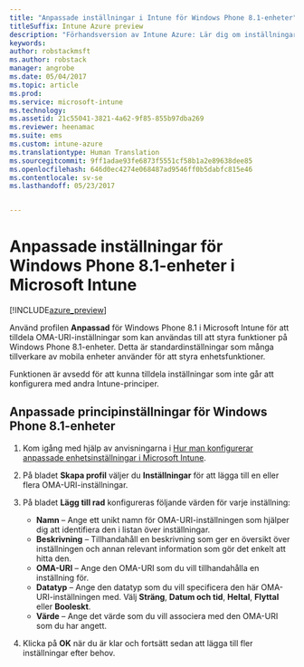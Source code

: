 ```yaml
---
title: "Anpassade inställningar i Intune för Windows Phone 8.1-enheter"
titleSuffix: Intune Azure preview
description: "Förhandsversion av Intune Azure: Lär dig om inställningarna du kan använda i en anpassad Windows 8.1-profil."
keywords: 
author: robstackmsft
ms.author: robstack
manager: angrobe
ms.date: 05/04/2017
ms.topic: article
ms.prod: 
ms.service: microsoft-intune
ms.technology: 
ms.assetid: 21c55041-3821-4a62-9f85-855b97dba269
ms.reviewer: heenamac
ms.suite: ems
ms.custom: intune-azure
ms.translationtype: Human Translation
ms.sourcegitcommit: 9ff1adae93fe6873f5551cf58b1a2e89638dee85
ms.openlocfilehash: 646d0ec4274e068487ad9546ff0b5dabfc815e46
ms.contentlocale: sv-se
ms.lasthandoff: 05/23/2017


---
```


# <a name="custom-settings-for-windows-phone-81-devices-in-microsoft-intune"></a>Anpassade inställningar för Windows Phone 8.1-enheter i Microsoft Intune

[!INCLUDE[azure_preview](./includes/azure_preview.md)]

Använd profilen **Anpassad** för Windows Phone 8.1 i Microsoft Intune för att tilldela OMA-URI-inställningar som kan användas till att styra funktioner på Windows Phone 8.1-enheter. Detta är standardinställningar som många tillverkare av mobila enheter använder för att styra enhetsfunktioner.

Funktionen är avsedd för att kunna tilldela inställningar som inte går att konfigurera med andra Intune-principer.

## <a name="custom-policy-settings-for-windows-phone-81-devices"></a>Anpassade principinställningar för Windows Phone 8.1-enheter

1. Kom igång med hjälp av anvisningarna i [Hur man konfigurerar anpassade enhetsinställningar i Microsoft Intune](custom-settings-configure.md).
2. På bladet **Skapa profil** väljer du **Inställningar** för att lägga till en eller flera OMA-URI-inställningar.
3. På bladet **Lägg till rad** konfigureras följande värden för varje inställning:
    - **Namn** – Ange ett unikt namn för OMA-URI-inställningen som hjälper dig att identifiera den i listan över inställningar.
    - **Beskrivning** – Tillhandahåll en beskrivning som ger en översikt över inställningen och annan relevant information som gör det enkelt att hitta den.
    - **OMA-URI** – Ange den OMA-URI som du vill tillhandahålla en inställning för.
    - **Datatyp** – Ange den datatyp som du vill specificera den här OMA-URI-inställningen med. Välj **Sträng**, **Datum och tid**, **Heltal**, **Flyttal** eller **Booleskt**.
    - **Värde** – Ange det värde som du vill associera med den OMA-URI som du har angett.

4. Klicka på **OK** när du är klar och fortsätt sedan att lägga till fler inställningar efter behov.

